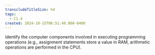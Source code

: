 ```yaml
---
transcludeTitleSize: h4
tags:
  - C1.4
created: 2024-10-15T06:51:49.000-0400
---
```

identify the computer components involved in executing programming operations (e.g., assignment statements store a value in RAM, arithmetic operations are performed in the CPU).